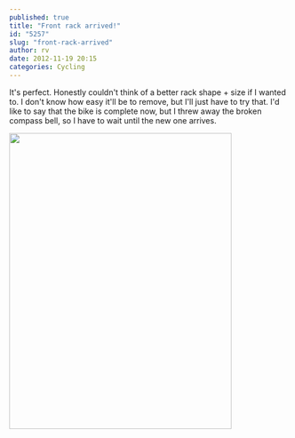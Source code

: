 ```yaml
---
published: true
title: "Front rack arrived!"
id: "5257"
slug: "front-rack-arrived"
author: rv
date: 2012-11-19 20:15
categories: Cycling
---
```

It's perfect. Honestly couldn't think of a better rack shape + size if I wanted to. I don't know how easy it'll be to remove, but I'll just have to try that. I'd like to say that the bike is complete now, but I threw away the broken compass bell, so I have to wait until the new one arrives.

<a href="https://s3.amazonaws.com/cfwblog/uploads/2012/11/IMG_5779.jpg"><img class="aligncenter size-medium wp-image-5258" title="IMG_5779" src="https://s3.amazonaws.com/cfwblog/uploads/2012/11/IMG_5779-400x533.jpg" alt="" width="400" height="533" /></a>
